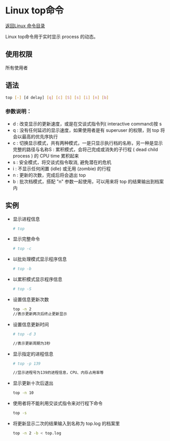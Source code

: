 # Linux top命令
[返回Linux 命令目录](11.Linux命令大全.md)

Linux top命令用于实时显示 process 的动态。

## 使用权限

所有使用者

## 语法
```bash
top [-] [d delay] [q] [c] [S] [s] [i] [n] [b]
```

### 参数说明：

* d : 改变显示的更新速度，或是在交谈式指令列( interactive command)按 s
* q : 没有任何延迟的显示速度，如果使用者是有 superuser 的权限，则 top 将会以最高的优先序执行
* c : 切换显示模式，共有两种模式，一是只显示执行档的名称，另一种是显示完整的路径与名称S : 累积模式，会将己完成或消失的子行程 ( dead child process ) 的 CPU time 累积起来
* s : 安全模式，将交谈式指令取消, 避免潜在的危机
* i : 不显示任何闲置 (idle) 或无用 (zombie) 的行程
* n : 更新的次数，完成后将会退出 top
* b : 批次档模式，搭配 "n" 参数一起使用，可以用来将 top 的结果输出到档案内

## 实例

* 显示进程信息
    ```bash
    # top
    ```

* 显示完整命令
    ```bash
    # top -c
    ```

* 以批处理模式显示程序信息
    ```bash
    # top -b
    ```

* 以累积模式显示程序信息
    ```bash
    # top -S
    ```

* 设置信息更新次数
    ```bash
    top -n 2
    //表示更新两次后终止更新显示
    ```

* 设置信息更新时间
    ```bash
    # top -d 3

    //表示更新周期为3秒
    ```

* 显示指定的进程信息
    ```bash
    # top -p 139

    //显示进程号为139的进程信息，CPU、内存占用率等
    ```

* 显示更新十次后退出
    ```bash
    top -n 10
    ```
* 使用者将不能利用交谈式指令来对行程下命令
    ```bash
    top -s
    ```

* 将更新显示二次的结果输入到名称为 top.log 的档案里
    ```bash
    top -n 2 -b < top.log
    ```